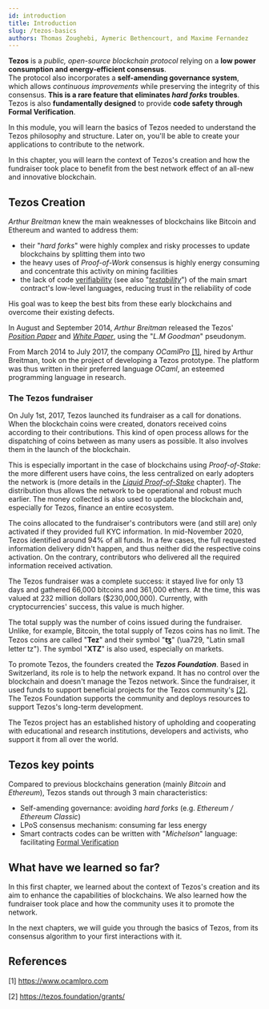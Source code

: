 ```yaml
---
id: introduction
title: Introduction
slug: /tezos-basics
authors: Thomas Zoughebi, Aymeric Bethencourt, and Maxime Fernandez
---
```

**Tezos** is a *public, open-source blockchain protocol* relying on a **low power consumption and energy-efficient consensus**.  
The protocol also incorporates a **self-amending governance system**, which allows *continuous improvements* while preserving the integrity of this consensus. **This is a rare feature that eliminates *hard forks* troubles**.  
Tezos is also **fundamentally designed** to provide **code safety through Formal Verification**.

In this module, you will learn the basics of Tezos needed to understand the Tezos philosophy and structure. Later on, you'll be able to create your applications to contribute to the network.

In this chapter, you will learn the context of Tezos's creation and how the fundraiser took place to benefit from the best network effect of an all-new and innovative blockchain.

## Tezos Creation
_Arthur Breitman_ knew the main weaknesses of blockchains like Bitcoin and Ethereum and wanted to address them:
* their "*hard forks*" were highly complex and risky processes to update blockchains by splitting them into two
* the heavy uses of _Proof-of-Work_ consensus is highly energy consuming and concentrate this activity on mining facilities
* the lack of code [verifiability](https://en.wikipedia.org/wiki/Formal_verification) (see also "[*testability*](https://en.wikipedia.org/wiki/Software_testability)") of the main smart contract's low-level languages, reducing trust in the reliability of code

His goal was to keep the best bits from these early blockchains and overcome their existing defects.

In August and September 2014, *Arthur Breitman* released the Tezos' [*Position Paper*](https://tezos.com/position-paper.pdf) and [*White Paper*](https://tezos.com/whitepaper.pdf), using the "*L.M Goodman*" pseudonym.

From March 2014 to July 2017, the company *OCamlPro* [[1]](/tezos-basics/#references), hired by Arthur Breitman, took on the project of developing a Tezos prototype. The platform was thus written in their preferred language *OCaml*, an esteemed programming language in research.

### The Tezos fundraiser
On July 1st, 2017, Tezos launched its fundraiser as a call for donations. When the blockchain coins were created, donators received coins according to their contributions. This kind of open process allows for the dispatching of coins between as many users as possible. It also involves them in the launch of the blockchain.

This is especially important in the case of blockchains using _Proof-of-Stake_: the more different users have coins, the less centralized on early adopters the network is (more details in the [*Liquid Proof-of-Stake*](/tezos-basics/liquid-proof-of-stake) chapter). The distribution thus allows the network to be operational and robust much earlier. The money collected is also used to update the blockchain and, especially for Tezos, finance an entire ecosystem.

The coins allocated to the fundraiser's contributors were (and still are) only activated if they provided full KYC information. In mid-November 2020, Tezos identified around 94% of all funds. In a few cases, the full requested information delivery didn't happen, and thus neither did the respective coins activation. On the contrary, contributors who delivered all the required information received activation.

The Tezos fundraiser was a complete success: it stayed live for only 13 days and gathered 66,000 bitcoins and 361,000 ethers. At the time, this was valued at 232 million dollars ($230,000,000). Currently, with cryptocurrencies' success, this value is much higher.

The total supply was the number of coins issued during the fundraiser. Unlike, for example, Bitcoin, the total supply of Tezos coins has no limit. The Tezos coins are called "**Tez**" and their symbol "**ꜩ**" (\ua729, "Latin small letter tz"). The symbol "**XTZ**" is also used, especially on markets.

To promote Tezos, the founders created the **_Tezos Foundation_**. Based in Switzerland, its role is to help the network expand. It has no control over the blockchain and doesn't manage the Tezos network. Since the fundraiser, it used funds to support beneficial projects for the Tezos community's [[2]](/tezos-basics/#references).
The Tezos Foundation supports the community and deploys resources to support Tezos's long-term development.

The Tezos project has an established history of upholding and cooperating with educational and research institutions, developers and activists, who support it from all over the world.

## Tezos key points
Compared to previous blockchains generation (mainly *Bitcoin* and *Ethereum*), Tezos stands out through 3 main characteristics:

* Self-amending governance: avoiding *hard forks* (e.g. *Ethereum / Ethereum Classic*)
* LPoS consensus mechanism: consuming far less energy
* Smart contracts codes can be written with "*Michelson*" language: facilitating [Formal Verification](https://en.wikipedia.org/wiki/Formal_verification)

## What have we learned so far?
In this first chapter, we learned about the context of Tezos's creation and its aim to enhance the capabilities of blockchains. We also learned how the fundraiser took place and how the community uses it to promote the network.

In the next chapters, we will guide you through the basics of Tezos, from its consensus algorithm to your first interactions with it.

## References

[1] https://www.ocamlpro.com

[2] https://tezos.foundation/grants/